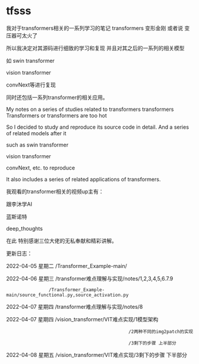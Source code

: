 # tfsss
我对于transformers相关的一系列学习的笔记
transformers 变形金刚 或者说 变压器可太火了

所以我决定对其源码进行细致的学习和复现
并且对其之后的一系列的相关模型

如 swin transformer

  vision transformer
  
  convNext等进行复现
  
同时还包括一系列transformer的相关应用。

My notes on a series of studies related to transformers
transformers Transformers or transformers are too hot

So I decided to study and reproduce its source code in detail.
And a series of related models after it

such as swin transformer

   vision transformer
   
   convNext, etc. to reproduce
   
It also includes a series of related applications of transformers.

我观看的transformer相关的视频up主有：

跟李沐学AI

蓝斯诺特

deep_thoughts

在此 特别感谢三位大佬的无私奉献和精彩讲解。

更新日志：

2022-04-05 星期二 /Transformer_Example-main/

2022-04-06 星期三 /transformer难点理解与实现/notes/1,2,3,4,5,6.7.9

                    /Transformer_Example-main/source_functional.py,source_activation.py
                  
2022-04-07 星期四 /transformer难点理解与实现/notes/8

2022-04-07 星期四 /vision_transformer/VIT难点实现/1模型架构

                                                  /2两种不同的img2patch的实现
                                                  
                                                  /3剩下的步骤 上半部分

2022-04-08 星期五 /vision_transformer/VIT难点实现/3剩下的步骤 下半部分


                                                 
